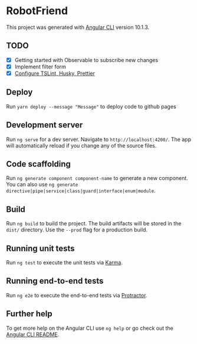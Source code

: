 # RobotFriend

This project was generated with [Angular CLI](https://github.com/angular/angular-cli) version 10.1.3.

## TODO
- [x] Getting started with Observable to subscribe new changes
- [x] Implement filter form
- [x] [Configure TSLint, Husky, Prettier](https://www.daptontechnologies.com/angular-prettier-husky/)

## Deploy

Run `yarn deploy --message "Message"` to deploy code to github pages

## Development server

Run `ng serve` for a dev server. Navigate to `http://localhost:4200/`. The app will automatically reload if you change any of the source files.

## Code scaffolding

Run `ng generate component component-name` to generate a new component. You can also use `ng generate directive|pipe|service|class|guard|interface|enum|module`.

## Build

Run `ng build` to build the project. The build artifacts will be stored in the `dist/` directory. Use the `--prod` flag for a production build.

## Running unit tests

Run `ng test` to execute the unit tests via [Karma](https://karma-runner.github.io).

## Running end-to-end tests

Run `ng e2e` to execute the end-to-end tests via [Protractor](http://www.protractortest.org/).

## Further help

To get more help on the Angular CLI use `ng help` or go check out the [Angular CLI README](https://github.com/angular/angular-cli/blob/master/README.md).

